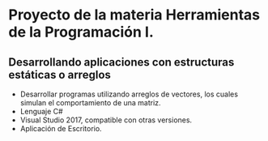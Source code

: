 # Proyecto de la materia Herramientas de la Programación I. 

## Desarrollando aplicaciones con estructuras estáticas o arreglos

* Desarrollar programas utilizando arreglos de vectores, los cuales simulan el comportamiento de una matriz.
* Lenguaje C#
* Visual Studio 2017, compatible con otras versiones.
* Aplicación de Escritorio.

